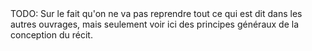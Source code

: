 <!-- Page: #559 Introduction à la conception de l'histoire -->

<adminonly>
  TODO: Sur le fait qu'on ne va pas reprendre tout ce qui est dit dans les autres ouvrages, mais seulement voir ici des principes généraux de la conception du récit.
</adminonly>